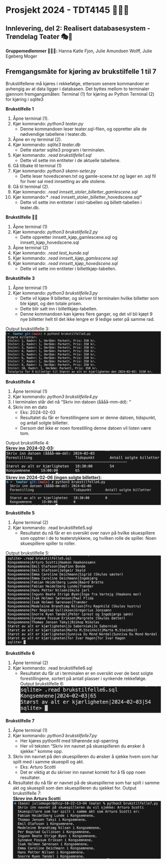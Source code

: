 # Prosjekt 2024 - TDT4145 👩🏽‍💻
## Innlevering, del 2: Realisert databasesystem - Trøndelag Teater 🎭🍿
**Gruppemedlemmer 👩‍👩‍👧:** Hanna Katle Fjon, Julie Amundsen Wolff, Julie Egeberg Moger 

## Fremgangsmåte for kjøring av brukstilfelle 1 til 7

Brukstilfellene må kjøres i rekkefølge, ettersom senere kommandoer er avhengig av at data ligger i databasen.
Det byttes mellom to terminaler gjennom fremgangsmåten:
Terminal (1) for kjøring av Python
Terminal (2) for kjøring i sqlite3

**Brukstilfelle 1**
1. Åpne terminal (1).
2. Kjør kommando: *python3 teater.py*
    - Denne kommandoen leser teater.sql-filen, og oppretter alle de nødvendige tabellene i teater.db.
3. Åpne en ny terminal (2).
4. Kjør kommando: *sqlite3 teater.db*
    - Dette starter sqlite3 program i terminalen.
5. Kjør kommando: *.read brukstilfelle1.sql*
    - Dette vil sette inn entiteter i de aktuelle tabellene.
6. Gå tilbake til terminal (1)
7. Kjør kommando: *python3 skann-seter.py*
    - Dette leser hovedscenen.txt og gamle-scene.txt og lager en .sql fil for hver sal med innsetting av alle stolene.
8. Gå til terminal (2).
9. Kjør kommando: *.read innsett_stoler_billetter_gamlescene.sql*
10. Kjør kommando:* .read innsett_stoler_billetter_hovedscene.sql*
    - Dette vil sette inn entiteter i stol-tabellen og billett-tabellen i teater.db.
   
**Brukstilfelle ✌🏼**
1. Åpne terminal (1)
2. Kjør kommando: *python3 brukstilfelle2.py*
    - Dette oppretter innsett_kjøp_gamlescene.sql og innsett_kjøp_hovedscene.sql
3. Åpne terminal (2)
4. Kjør kommando: *.read test_kunde.sql*
5. Kjør kommando: *.read innsett_kjøp_gamlescene.sql*
6. Kjør kommando: *.read innsett_kjøp_hovedscene.sql*
    -  Dette vil sette inn entiteter i billettkjøp-tabellen.

**Brukstilfelle 3**
1. Åpne terminal (1)
2. Kjør kommando: *python3 brukstilfelle3.py*
    - Dette vil kjøpe 9 billetter, og skriver til terminalen hvilke billetter som ble kjøpt, og den totale prisen.
    - Dette blir satt inn i billettkjøp-tabellen.
    - Denne kommandoen kan kjøres flere ganger, og det vil bli kjøpt 9 nye billetter helt til det ikke lengre er 9 ledige seter på samme rad.  

Output brukstilfelle 3:    
![Brukstilfelle3](./img/brukstilfelle3.png)

**Brukstilfelle 4**
1. Åpne terminal (1)
2. Kjør kommando: *python3 brukstilfelle4.py*
3. I terminalen står det nå “Skriv inn datoen (åååå-mm-dd): “
4. Skriv inn en dato
    - Eks: 2024-02-03
    - Resultatet du får er forestillingene som er denne datoen, tidspunkt, og antall solgte billetter.
    - Dersom det ikke er noen forestilling denne datoen vil listen være tom.    

Output brukstilfelle 4:    
**Skrev inn 2024-02-03:**  
![Brukstilfelle4(1)](./img/brukstifelle4(1).png)  
**Skrev inn 2024-02-06 (ingen solgte billetter):**  
![Brukstilfelle4(2)](./img/brukstilfelle4(2).png)

**Brukstilfelle 5**
1. Åpne terminal (2)
2. Kjør kommando: .read brukstilfelle5.sql
    - Resultatet du nå får er en oversikt over navn på hvilke skuespillere som opptrer i de to teaterstykkene, og hvilken rolle de spiller. Noen skuespillere spiller to roller.      

Output brukstilfelle 5:   
![Brukstilfelle5](./img/brukstilfelle5.png)

**Brukstilfelle 6**
1. Åpne terminal (2)
2. Kjør kommando: .read brukstilfelle6.sql
    - Resultatet du får ut i terminalen er en oversikt over de best solgte forestillingene, sortert på antall plasser i synkende rekkefølge.  
Output brukstilfelle 6:  
![Brukstilfelle6](./img/brukstilfelle6.png)

**Brukstilfelle 7**
1. Åpne terminal (1)
2. Kjør kommando: *python3 brukstilfelle7.py*
    - Her kjøres pythonfil med tilhørende sql-spørring
    - Her vil teksten “Skriv inn navnet på skuespilleren du ønsker å sjekke:” komme opp.
3.  Skriv inn navnet på den skuespilleren du ønsker å sjekke hvem som har spilt med i samme skuespill og akt.
    - Eks: Arturo Scotti
    - Det er viktig at du skriver inn navnet korrekt for å få opp noen resultater.
4. Resultatet du nå får er navnet på de skuespillerne som har spilt i samme akt og skuespill som den skuespilleren du sjekket for.
Output brukstilfelle 7:  
**Skrev inn Arturo Scotti**
![Brukstilfelle7](./img/brukstilfelle7.png)
